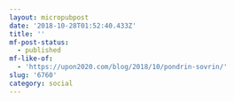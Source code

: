 ```yaml
---
layout: micropubpost
date: '2018-10-28T01:52:40.433Z'
title: ''
mf-post-status:
  - published
mf-like-of:
  - 'https://upon2020.com/blog/2018/10/pondrin-sovrin/'
slug: '6760'
category: social
---
```


